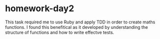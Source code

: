 # homework-day2

This task required me to use Ruby and apply TDD in order to create maths functions. I found this benefitical as it developed
by understanding the structure of functions and how to write effectve tests. 
